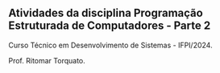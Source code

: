 ## Atividades da disciplina Programação Estruturada de Computadores - Parte 2

Curso Técnico em Desenvolvimento de Sistemas - IFPI/2024.

Prof. Ritomar Torquato.